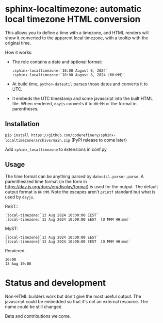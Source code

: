 # sphinx-localtimezone: automatic local timezone HTML conversion

This allows you to define a time with a timezone, and HTML renders
will show it converted to the apparent local timezone, with a tooltip
with the original time.

How it works:

* The role contains a date and optional format:

  ```
  :sphinx-localtimezone:`10:00 August 8, 2024`
  :sphinx-localtimezone:`10:00 August 8, 2024 (HH:MM)`
  ```
* At build time, `python-dateutil` parses those dates and converts it
  to UTC.
* It embeds the UTC timestamp and some javascript into the built HTML
  file.  When rendered, `dayjs` converts it to `HH:MM` or the format
  in parentheses.


## Installation

`pip install
https://github.com/coderefinery/sphinx-localtimezone/archive/main.zip`
(PyPI release to come later)

Add `sphinx_localtimezone` to extensions in conf.py


## Usage

The time format can be anything parsed by `dateutil.parser.parse`.  A
parenthesized time format (in the form in
<https://day.js.org/docs/en/display/format>) is used for the output.
The default output format is `HH:MM`.  Note the escapes aren't
`printf` standard but what is used by `dayjs`.

ReST::
```
:local-timezone:`13 Aug 2024 10:00:00 EEST`
:local-timezone:`13 Aug 2024 10:00:00 EEST  (D MMM HH:mm)`
```

MyST:

```
{local-timezone}`13 Aug 2024 10:00:00 EEST`
{local-timezone}`13 Aug 2024 10:00:00 EEST  (D MMM HH:mm)`
```

Rendered:
```
10:00
13 Aug 10:00
```


# Status and development

Non-HTML builders work but don't give the most useful output.  The
javascript could be embedded so that it's not an external resource.
The name could be still changed.

Beta and contributions welcome.
